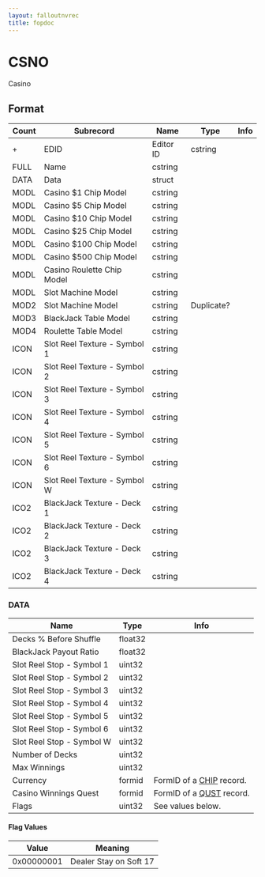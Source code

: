 ```yaml
---
layout: falloutnvrec
title: fopdoc
---
```

CSNO
====

Casino

## Format

Count | Subrecord | Name | Type | Info
------|-----------|------|------|-----
+ | EDID | Editor ID | cstring |
 | FULL | Name | cstring |
 | DATA | Data | struct |
 | MODL | Casino $1 Chip Model | cstring |
 | MODL | Casino $5 Chip Model | cstring |
 | MODL | Casino $10 Chip Model | cstring |
 | MODL | Casino $25 Chip Model | cstring |
 | MODL | Casino $100 Chip Model | cstring |
 | MODL | Casino $500 Chip Model | cstring |
 | MODL | Casino Roulette Chip Model | cstring |
 | MODL | Slot Machine Model | cstring |
 | MOD2 | Slot Machine Model | cstring | Duplicate?
 | MOD3 | BlackJack Table Model | cstring |
 | MOD4 | Roulette Table Model | cstring |
 | ICON | Slot Reel Texture - Symbol 1 | cstring |
 | ICON | Slot Reel Texture - Symbol 2 | cstring |
 | ICON | Slot Reel Texture - Symbol 3 | cstring |
 | ICON | Slot Reel Texture - Symbol 4 | cstring |
 | ICON | Slot Reel Texture - Symbol 5 | cstring |
 | ICON | Slot Reel Texture - Symbol 6 | cstring |
 | ICON | Slot Reel Texture - Symbol W | cstring |
 | ICO2 | BlackJack Texture - Deck 1 | cstring |
 | ICO2 | BlackJack Texture - Deck 2 | cstring |
 | ICO2 | BlackJack Texture - Deck 3 | cstring |
 | ICO2 | BlackJack Texture - Deck 4 | cstring |

### DATA

Name | Type | Info
-----|------|-----
Decks % Before Shuffle | float32 |
BlackJack Payout Ratio | float32 |
Slot Reel Stop - Symbol 1 | uint32 |
Slot Reel Stop - Symbol 2 | uint32 |
Slot Reel Stop - Symbol 3 | uint32 |
Slot Reel Stop - Symbol 4 | uint32 |
Slot Reel Stop - Symbol 5 | uint32 |
Slot Reel Stop - Symbol 6 | uint32 |
Slot Reel Stop - Symbol W | uint32 |
Number of Decks | uint32 |
Max Winnings | uint32 |
Currency | formid | FormID of a [CHIP](CHIP.md) record.
Casino Winnings Quest | formid | FormID of a [QUST](QUST.md) record.
Flags | uint32 | See values below.

#### Flag Values

Value | Meaning
------|--------
0x00000001 | Dealer Stay on Soft 17
